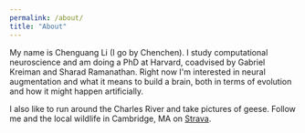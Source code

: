 ```yaml
---
permalink: /about/
title: "About"
---
```


My name is Chenguang Li (I go by Chenchen). I study computational neuroscience and am doing a PhD at Harvard, coadvised by Gabriel Kreiman and Sharad Ramanathan. Right now I'm interested in neural augmentation and what it means to build a brain, both in terms of evolution and how it might happen artificially. 

I also like to run around the Charles River and take pictures of geese. Follow me and the local wildlife in Cambridge, MA on [Strava](https://www.strava.com/athletes/69613837).